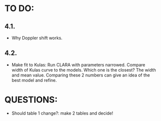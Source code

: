 # TO DO:

## 4.1.
* Why Doppler shift works. 

## 4.2.
* Make fit to Kulas: Run CLARA with parameters narrowed. Compare width of Kulas curve to the models. Which one is the closest? The width and mean value. Comparing these 2 numbers can give an idea of the best model and refine.


# QUESTIONS:

* Should table 1 change?: make 2 tables and decide!
